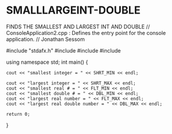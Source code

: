# SMALLLARGEINT-DOUBLE
FINDS THE SMALLEST AND LARGEST INT AND DOUBLE
// ConsoleApplication2.cpp : Defines the entry point for the console application.
// Jonathan Sessom

#include "stdafx.h"
#include <iostream>
#include <climits>
#include<cfloat>

using namespace std;
int main()
{
	


	cout << "smallest integer = " << SHRT_MIN << endl;

	cout << "largest integer = " << SHRT_MAX << endl;
	cout << "smallest real # = " << FLT_MIN << endl;
	cout << "smallest double # = " << DBL_MIN << endl;
	cout << "largest real number = " << FLT_MAX << endl;
	cout << "largest real double number = " << DBL_MAX << endl;
	
    return 0;
}
